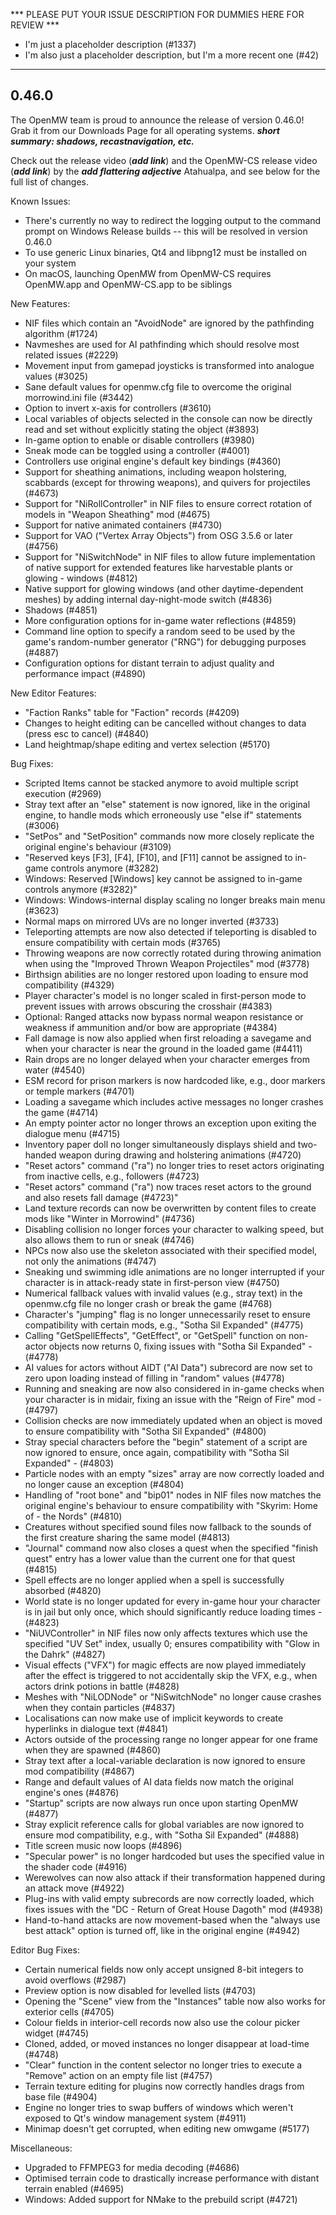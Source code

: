 *** PLEASE PUT YOUR ISSUE DESCRIPTION FOR DUMMIES HERE FOR REVIEW ***

- I'm just a placeholder description (#1337)
- I'm also just a placeholder description, but I'm a more recent one (#42)

***

0.46.0
------

The OpenMW team is proud to announce the release of version 0.46.0! Grab it from our Downloads Page for all operating systems. ***short summary: shadows, recastnavigation, etc.***

Check out the release video (***add link***) and the OpenMW-CS release video (***add link***) by the ***add flattering adjective*** Atahualpa, and see below for the full list of changes.

Known Issues:
- There's currently no way to redirect the logging output to the command prompt on Windows Release builds -- this will be resolved in version 0.46.0
- To use generic Linux binaries, Qt4 and libpng12 must be installed on your system
- On macOS, launching OpenMW from OpenMW-CS requires OpenMW.app and OpenMW-CS.app to be siblings

New Features:
- NIF files which contain an "AvoidNode" are ignored by the pathfinding algorithm (#1724)
- Navmeshes are used for AI pathfinding which should resolve most related issues (#2229)
- Movement input from gamepad joysticks is transformed into analogue values (#3025)
- Sane default values for openmw.cfg file to overcome the original morrowind.ini file (#3442)
- Option to invert x-axis for controllers (#3610)
- Local variables of objects selected in the console can now be directly read and set without explicitly stating the object (#3893)
- In-game option to enable or disable controllers (#3980)
- Sneak mode can be toggled using a controller (#4001)
- Controllers use original engine's default key bindings (#4360)
- Support for sheathing animations, including weapon holstering, scabbards (except for throwing weapons), and quivers for projectiles (#4673)
- Support for "NiRollController" in NIF files to ensure correct rotation of models in "Weapon Sheathing" mod (#4675)
- Support for native animated containers (#4730)
- Support for VAO ("Vertex Array Objects") from OSG 3.5.6 or later (#4756)
- Support for "NiSwitchNode" in NIF files to allow future implementation of native support for extended features like harvestable plants or glowing - windows (#4812)
- Native support for glowing windows (and other daytime-dependent meshes) by adding internal day-night-mode switch (#4836)
- Shadows (#4851)
- More configuration options for in-game water reflections (#4859)
- Command line option to specify a random seed to be used by the game's random-number generator ("RNG") for debugging purposes (#4887)
- Configuration options for distant terrain to adjust quality and performance impact (#4890)

New Editor Features:
- "Faction Ranks" table for "Faction" records (#4209)
- Changes to height editing can be cancelled without changes to data (press esc to cancel) (#4840)
- Land heightmap/shape editing and vertex selection (#5170)

Bug Fixes:
- Scripted Items cannot be stacked anymore to avoid multiple script execution (#2969)
- Stray text after an "else" statement is now ignored, like in the original engine, to handle mods which erroneously use "else if" statements (#3006)
- "SetPos" and "SetPosition" commands now more closely replicate the original engine's behaviour (#3109)
- "Reserved keys [F3], [F4], [F10], and [F11] cannot be assigned to in-game controls anymore (#3282)
- Windows: Reserved [Windows] key cannot be assigned to in-game controls anymore (#3282)"
- Windows: Windows-internal display scaling no longer breaks main menu (#3623)
- Normal maps on mirrored UVs are no longer inverted (#3733)
- Teleporting attempts are now also detected if teleporting is disabled to ensure compatibility with certain mods (#3765)
- Throwing weapons are now correctly rotated during throwing animation when using the "Improved Thrown Weapon Projectiles" mod (#3778)
- Birthsign abilities are no longer restored upon loading to ensure mod compatibility (#4329)
- Player character's model is no longer scaled in first-person mode to prevent issues with arrows obscuring the crosshair (#4383)
- Optional: Ranged attacks now bypass normal weapon resistance or weakness if ammunition and/or bow are appropriate (#4384)
- Fall damage is now also applied when first reloading a savegame and when your character is near the ground in the loaded game (#4411)
- Rain drops are no longer delayed when your character emerges from water (#4540)
- ESM record for prison markers is now hardcoded like, e.g., door markers or temple markers (#4701)
- Loading a savegame which includes active messages no longer crashes the game (#4714)
- An empty pointer actor no longer throws an exception upon exiting the dialogue menu (#4715)
- Inventory paper doll no longer simultaneously displays shield and two-handed weapon during drawing and holstering animations (#4720)
- "Reset actors" command ("ra") no longer tries to reset actors originating from inactive cells, e.g., followers (#4723)
- "Reset actors" command ("ra")  now traces reset actors to the ground and also resets fall damage (#4723)"
- Land texture records can now be overwritten by content files to create mods like "Winter in Morrowind" (#4736)
- Disabling collision no longer forces your character to walking speed, but also allows them to run or sneak (#4746)
- NPCs now also use the skeleton associated with their specified model, not only the animations (#4747)
- Sneaking und swimming idle animations are no longer interrupted if your character is in attack-ready state in first-person view (#4750)
- Numerical fallback values with invalid values (e.g., stray text) in the openmw.cfg file no longer crash or break the game (#4768)
- Character's "jumping" flag is no longer unnecessarily reset to ensure compatibility with certain mods, e.g., "Sotha Sil Expanded" (#4775)
- Calling "GetSpellEffects", "GetEffect", or "GetSpell" function on non-actor objects now returns 0, fixing issues with "Sotha Sil Expanded" - (#4778)
- AI values for actors without AIDT ("AI Data") subrecord are now set to zero upon loading instead of filling in "random" values (#4778)
- Running and sneaking are now also considered in in-game checks when your character is in midair, fixing an issue with the "Reign of Fire" mod - (#4797)
- Collision checks are now immediately updated when an object is moved to ensure compatibility with "Sotha Sil Expanded" (#4800)
- Stray special characters before the "begin" statement of a script are now ignored to ensure, once again, compatibility with "Sotha Sil Expanded" - (#4803)
- Particle nodes with an empty "sizes" array are now correctly loaded and no longer cause an exception (#4804)
- Handling of "root bone" and "bip01" nodes in NIF files now matches the original engine's behaviour to ensure compatibility with "Skyrim: Home of - the Nords" (#4810)
- Creatures without specified sound files now fallback to the sounds of the first creature sharing the same model (#4813)
- "Journal" command now also closes a quest when the specified "finish quest" entry has a lower value than the current one for that quest (#4815)
- Spell effects are no longer applied when a spell is successfully absorbed (#4820)
- World state is no longer updated for every in-game hour your character is in jail but only once, which should significantly reduce loading times - (#4823)
- "NiUVController" in NIF files now only affects textures which use the specified "UV Set" index, usually 0; ensures compatibility with "Glow in the Dahrk" (#4827)
- Visual effects ("VFX") for magic effects are now played immediately after the effect is triggered to not accidentally skip the VFX, e.g., when actors drink potions in battle (#4828)
- Meshes with "NiLODNode" or "NiSwitchNode" no longer cause crashes when they contain particles (#4837)
- Localisations can now make use of implicit keywords to create hyperlinks in dialogue text (#4841)
- Actors outside of the processing range no longer appear for one frame when they are spawned (#4860)
- Stray text after a local-variable declaration is now ignored to ensure mod compatibility (#4867)
- Range and default values of AI data fields now match the original engine's ones (#4876)
- "Startup" scripts are now always run once upon starting OpenMW (#4877)
- Stray explicit reference calls for global variables are now ignored to ensure mod compatibility, e.g., with "Sotha Sil Expanded" (#4888)
- Title screen music now loops (#4896)
- "Specular power" is no longer hardcoded but uses the specified value in the shader code (#4916)
- Werewolves can now also attack if their transformation happened during an attack move (#4922)
- Plug-ins with valid empty subrecords are now correctly loaded, which fixes issues with the "DC - Return of Great House Dagoth" mod (#4938)
- Hand-to-hand attacks are now movement-based when the "always use best attack" option is turned off, like in the original engine (#4942)

Editor Bug Fixes:
- Certain numerical fields now only accept unsigned 8-bit integers to avoid overflows (#2987)
- Preview option is now disabled for levelled lists (#4703)
- Opening the "Scene" view from the "Instances" table now also works for exterior cells (#4705)
- Colour fields in interior-cell records now also use the colour picker widget (#4745)
- Cloned, added, or moved instances no longer disappear at load-time (#4748)
- "Clear" function in the content selector no longer tries to execute a "Remove" action on an empty file list (#4757)
- Terrain texture editing for plugins now correctly handles drags from base file (#4904)
- Engine no longer tries to swap buffers of windows which weren't exposed to Qt's window management system (#4911)
- Minimap doesn't get corrupted, when editing new omwgame (#5177)

Miscellaneous:
- Upgraded to FFMPEG3 for media decoding (#4686)
- Optimised terrain code to drastically increase performance with distant terrain enabled (#4695)
- Windows: Added support for NMake to the prebuild script (#4721)
